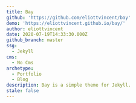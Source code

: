 ```yaml
---
title: Bay
github: 'https://github.com/eliottvincent/bay'
demo: 'https://eliottvincent.github.io/bay/'
author: eliottvincent
date: 2020-07-19T14:33:30.000Z
github_branch: master
ssg:
  - Jekyll
cms:
  - No Cms
archetype:
  - Portfolio
  - Blog
description: Bay is a simple theme for Jekyll.
stale: false
---
```

